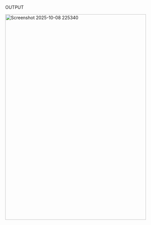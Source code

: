 OUTPUT

<img width="447" height="653" alt="Screenshot 2025-10-08 225340" src="https://github.com/user-attachments/assets/403bb2a4-65b7-4e13-9f28-0a97b87bf267" />
